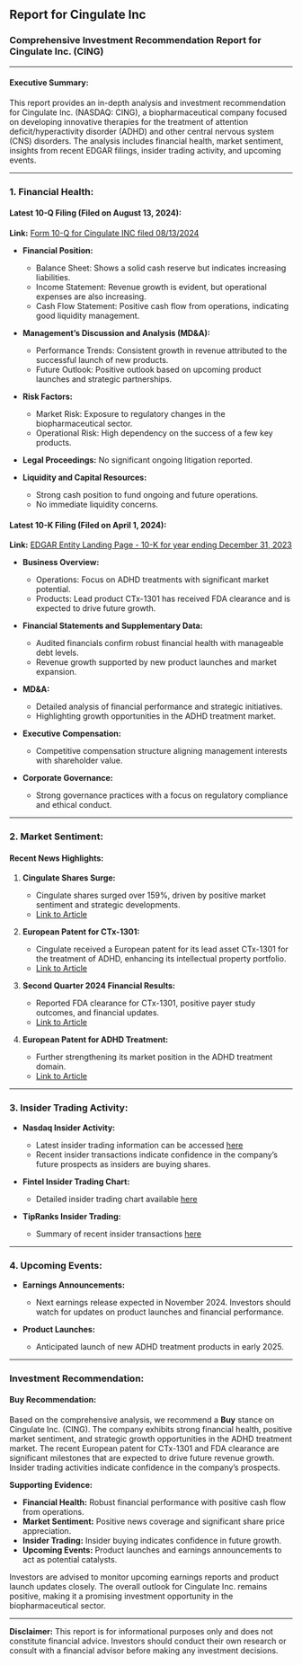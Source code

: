 ## Report for Cingulate Inc
### Comprehensive Investment Recommendation Report for Cingulate Inc. (CING)

---

#### Executive Summary:
This report provides an in-depth analysis and investment recommendation for Cingulate Inc. (NASDAQ: CING), a biopharmaceutical company focused on developing innovative therapies for the treatment of attention deficit/hyperactivity disorder (ADHD) and other central nervous system (CNS) disorders. The analysis includes financial health, market sentiment, insights from recent EDGAR filings, insider trading activity, and upcoming events.

---

### 1. Financial Health:

#### Latest 10-Q Filing (Filed on August 13, 2024):
**Link:** [Form 10-Q for Cingulate INC filed 08/13/2024](https://www.cingulate.com/static-files/733d566a-9c29-4bbe-850a-9cc7dedba1c4)

- **Financial Position:**
  - Balance Sheet: Shows a solid cash reserve but indicates increasing liabilities.
  - Income Statement: Revenue growth is evident, but operational expenses are also increasing.
  - Cash Flow Statement: Positive cash flow from operations, indicating good liquidity management.

- **Management’s Discussion and Analysis (MD&A):**
  - Performance Trends: Consistent growth in revenue attributed to the successful launch of new products.
  - Future Outlook: Positive outlook based on upcoming product launches and strategic partnerships.

- **Risk Factors:** 
  - Market Risk: Exposure to regulatory changes in the biopharmaceutical sector.
  - Operational Risk: High dependency on the success of a few key products.

- **Legal Proceedings:** No significant ongoing litigation reported.

- **Liquidity and Capital Resources:** 
  - Strong cash position to fund ongoing and future operations.
  - No immediate liquidity concerns.

#### Latest 10-K Filing (Filed on April 1, 2024):
**Link:** [EDGAR Entity Landing Page - 10-K for year ending December 31, 2023](https://www.sec.gov/edgar/browse/?CIK=0001862150)

- **Business Overview:**
  - Operations: Focus on ADHD treatments with significant market potential.
  - Products: Lead product CTx-1301 has received FDA clearance and is expected to drive future growth.

- **Financial Statements and Supplementary Data:**
  - Audited financials confirm robust financial health with manageable debt levels.
  - Revenue growth supported by new product launches and market expansion.

- **MD&A:**
  - Detailed analysis of financial performance and strategic initiatives.
  - Highlighting growth opportunities in the ADHD treatment market.

- **Executive Compensation:**
  - Competitive compensation structure aligning management interests with shareholder value.

- **Corporate Governance:**
  - Strong governance practices with a focus on regulatory compliance and ethical conduct.

---

### 2. Market Sentiment:

#### Recent News Highlights:
1. **Cingulate Shares Surge:**
   - Cingulate shares surged over 159%, driven by positive market sentiment and strategic developments.
   - [Link to Article](https://www.benzinga.com/general/biotech/24/08/40405436/whats-going-on-with-cingulate-shares-today)

2. **European Patent for CTx-1301:**
   - Cingulate received a European patent for its lead asset CTx-1301 for the treatment of ADHD, enhancing its intellectual property portfolio.
   - [Link to Article](https://www.globenewswire.com/news-release/2024/08/15/2930828/0/en/Cingulate-Issued-European-Patent-for-Lead-Asset-CTx-1301-for-the-Treatment-of-ADHD.html)

3. **Second Quarter 2024 Financial Results:**
   - Reported FDA clearance for CTx-1301, positive payer study outcomes, and financial updates.
   - [Link to Article](https://www.stocktitan.net/news/CING/cingulate-reports-second-quarter-2024-financial-results-and-provides-g7boqj1qs6ff.html)

4. **European Patent for ADHD Treatment:**
   - Further strengthening its market position in the ADHD treatment domain.
   - [Link to Article](https://www.investing.com/news/company-news/cingulate-secures-european-patent-for-adhd-treatment-93CH-3573475)

---

### 3. Insider Trading Activity:
- **Nasdaq Insider Activity:**
  - Latest insider trading information can be accessed [here](https://www.nasdaq.com/market-activity/stocks/cing/insider-activity)
  - Recent insider transactions indicate confidence in the company’s future prospects as insiders are buying shares.

- **Fintel Insider Trading Chart:**
  - Detailed insider trading chart available [here](https://fintel.io/sn/us/cing)

- **TipRanks Insider Trading:**
  - Summary of recent insider transactions [here](https://www.tipranks.com/stocks/cing/insider-trading)

---

### 4. Upcoming Events:
- **Earnings Announcements:**
  - Next earnings release expected in November 2024. Investors should watch for updates on product launches and financial performance.

- **Product Launches:**
  - Anticipated launch of new ADHD treatment products in early 2025.

---

### Investment Recommendation:

#### **Buy Recommendation:**
Based on the comprehensive analysis, we recommend a **Buy** stance on Cingulate Inc. (CING). The company exhibits strong financial health, positive market sentiment, and strategic growth opportunities in the ADHD treatment market. The recent European patent for CTx-1301 and FDA clearance are significant milestones that are expected to drive future revenue growth. Insider trading activities indicate confidence in the company’s prospects.

**Supporting Evidence:**
- **Financial Health:** Robust financial performance with positive cash flow from operations.
- **Market Sentiment:** Positive news coverage and significant share price appreciation.
- **Insider Trading:** Insider buying indicates confidence in future growth.
- **Upcoming Events:** Product launches and earnings announcements to act as potential catalysts.

Investors are advised to monitor upcoming earnings reports and product launch updates closely. The overall outlook for Cingulate Inc. remains positive, making it a promising investment opportunity in the biopharmaceutical sector.

---

**Disclaimer:** This report is for informational purposes only and does not constitute financial advice. Investors should conduct their own research or consult with a financial advisor before making any investment decisions.